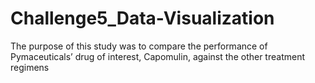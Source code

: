 # Challenge5_Data-Visualization
The purpose of this study was to compare the performance of Pymaceuticals’ drug of interest, Capomulin, against the other treatment regimens
